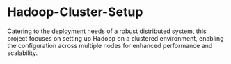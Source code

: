 # Hadoop-Cluster-Setup
Catering to the deployment needs of a robust distributed system, this project focuses on setting up Hadoop on a clustered environment, enabling the configuration across multiple nodes for enhanced performance and scalability.

